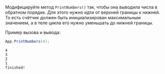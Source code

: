 
Модифицируйте метод `PrintNumbers()` так, чтобы она выводила числа в обратном порядке. Для этого нужно идти от верхней границы к нижней. То есть счётчик должен быть инициализирован максимальным значением, а в теле цикла его нужно уменьшать до нижней границы.

Пример вызова и вывода:

```cs
App.PrintNumbers(4);
```

```text
4
3
2
1
finished!
```
